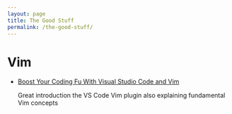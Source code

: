 ```yaml
---
layout: page
title: The Good Stuff
permalink: /the-good-stuff/
---
```


# Vim

- [Boost Your Coding Fu With Visual Studio Code and
  Vim](https://dev.to/vintharas/boost-your-coding-fu-with-visual-studio-code-and-vimboost-your-coding-fu-with-visual-studio-code-and-vim-502h)

  Great introduction the VS Code Vim plugin also explaining fundamental Vim
  concepts

